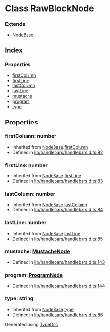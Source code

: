 # Class RawBlockNode


### Extends
* [NodeBase](hbs.ast.nodebase.md)

## Index

### Properties
* [firstColumn](hbs.ast.rawblocknode.md#firstcolumn)
* [firstLine](hbs.ast.rawblocknode.md#firstline)
* [lastColumn](hbs.ast.rawblocknode.md#lastcolumn)
* [lastLine](hbs.ast.rawblocknode.md#lastline)
* [mustache](hbs.ast.rawblocknode.md#mustache)
* [program](hbs.ast.rawblocknode.md#program)
* [type](hbs.ast.rawblocknode.md#type)

## Properties

### firstColumn: number

* Inherited from [NodeBase](hbs.ast.nodebase.md).[firstColumn](hbs.ast.nodebase.md#firstcolumn)
* Defined in [lib/handlebars/handlebars.d.ts:82](https://github.com/kimamula/typedoc/blob/HEAD/src/lib/handlebars/handlebars.d.ts#L82)


### firstLine: number

* Inherited from [NodeBase](hbs.ast.nodebase.md).[firstLine](hbs.ast.nodebase.md#firstline)
* Defined in [lib/handlebars/handlebars.d.ts:83](https://github.com/kimamula/typedoc/blob/HEAD/src/lib/handlebars/handlebars.d.ts#L83)


### lastColumn: number

* Inherited from [NodeBase](hbs.ast.nodebase.md).[lastColumn](hbs.ast.nodebase.md#lastcolumn)
* Defined in [lib/handlebars/handlebars.d.ts:84](https://github.com/kimamula/typedoc/blob/HEAD/src/lib/handlebars/handlebars.d.ts#L84)


### lastLine: number

* Inherited from [NodeBase](hbs.ast.nodebase.md).[lastLine](hbs.ast.nodebase.md#lastline)
* Defined in [lib/handlebars/handlebars.d.ts:85](https://github.com/kimamula/typedoc/blob/HEAD/src/lib/handlebars/handlebars.d.ts#L85)


### mustache: [MustacheNode](hbs.ast.mustachenode.md)

* Defined in [lib/handlebars/handlebars.d.ts:143](https://github.com/kimamula/typedoc/blob/HEAD/src/lib/handlebars/handlebars.d.ts#L143)


### program: [ProgramNode](hbs.ast.programnode.md)

* Defined in [lib/handlebars/handlebars.d.ts:144](https://github.com/kimamula/typedoc/blob/HEAD/src/lib/handlebars/handlebars.d.ts#L144)


### type: string

* Inherited from [NodeBase](hbs.ast.nodebase.md).[type](hbs.ast.nodebase.md#type)
* Defined in [lib/handlebars/handlebars.d.ts:86](https://github.com/kimamula/typedoc/blob/HEAD/src/lib/handlebars/handlebars.d.ts#L86)



Generated using [TypeDoc](http://typedoc.io)
